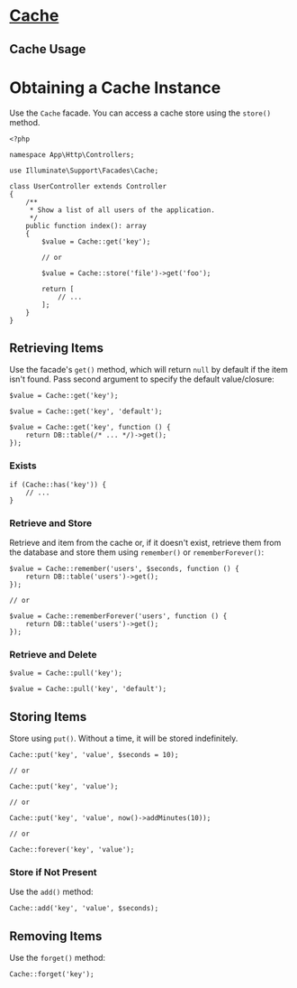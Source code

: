 # [Cache](https://laravel.com/docs/11.x/cache)

## Cache Usage

# Obtaining a Cache Instance

Use the `Cache` facade. You can access a cache store using the `store()` method.

```
<?php

namespace App\Http\Controllers;

use Illuminate\Support\Facades\Cache;

class UserController extends Controller
{
    /**
     * Show a list of all users of the application.
     */
    public function index(): array
    {
        $value = Cache::get('key');

        // or

        $value = Cache::store('file')->get('foo');

        return [
            // ...
        ];
    }
}
```

## Retrieving Items

Use the facade's `get()` method, which will return `null` by default if the item isn't found. Pass second argument to specify the default value/closure:

```
$value = Cache::get('key');

$value = Cache::get('key', 'default');

$value = Cache::get('key', function () {
    return DB::table(/* ... */)->get();
});
```

### Exists

```
if (Cache::has('key')) {
    // ...
}
```

### Retrieve and Store

Retrieve and item from the cache or, if it doesn't exist, retrieve them from the database and store them using `remember()` or `rememberForever()`:

```
$value = Cache::remember('users', $seconds, function () {
    return DB::table('users')->get();
});

// or

$value = Cache::rememberForever('users', function () {
    return DB::table('users')->get();
});
```

### Retrieve and Delete

```
$value = Cache::pull('key');

$value = Cache::pull('key', 'default');
```

## Storing Items

Store using `put()`. Without a time, it will be stored indefinitely.

```
Cache::put('key', 'value', $seconds = 10);

// or

Cache::put('key', 'value');

// or

Cache::put('key', 'value', now()->addMinutes(10));

// or

Cache::forever('key', 'value');
```

### Store if Not Present

Use the `add()` method:

```
Cache::add('key', 'value', $seconds);
```

## Removing Items

Use the `forget()` method:

```
Cache::forget('key');
```
